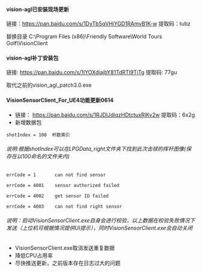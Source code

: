 #### vision-agl已安装现场更新
链接：https://pan.baidu.com/s/1DyTb5qVHiYGD1RAmvB1K-w 提取码：tubz

替换目录 C:\Program Files (x86)\Friendly Software\World Tours Golf\VisionClient

#### vision-agl补丁安装包 
链接: https://pan.baidu.com/s/1IYOXdiajbY81TdRTl9TjTg 提取码: 77gu

取代之前的vision_agl_patch3.0.exe

#### VisionSensorClient_For_UE4功能更新0614
- 链接： https://pan.baidu.com/s/1RJDlJdiqzHDtctuxRlKv2w 提取码：6x2g
- 新增数据包

```
shotIndex = 100  杆数索引
```
###### 说明:根据shotIndex可以在LPGData_right文件夹下找到此次击球的挥杆图像(保存在以100命名的文件夹内)

```
errCode = 1       can not find sensor

errCode = 4001    sensor authorized failed

errCode = 4002    get sensor ID failed

errCode = 4003    can not find right sensor
```
###### 说明：启动VisionSensorClient.exe自身会进行校验，以上数据在校验失败情况下发送（上位机可根据情况提供UI提示），同时VisionSensorClient.exe会自动关闭

- VisionSensorClient.exe取消发送重复数据
- 降低CPU占用率
- 尽快推送更新，之前版本存在日志过大的问题

